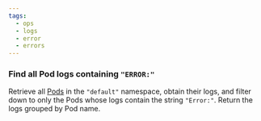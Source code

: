 ```yaml
---
tags:
  - ops
  - logs
  - error
  - errors
---
```


### Find all Pod logs containing `"ERROR:"`

Retrieve all [Pods][pod] in the `"default"` namespace, obtain their logs, and
filter down to only the Pods whose logs contain the string `"Error:"`. Return
the logs grouped by Pod name.

[pod]: https://kubernetes.io/docs/concepts/workloads/pods/pod/
